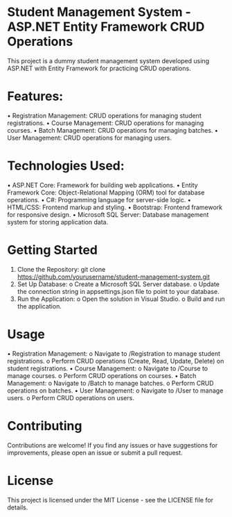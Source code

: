 # Student Management System - ASP.NET Entity Framework CRUD Operations
This project is a dummy student management system developed using ASP.NET with Entity Framework for practicing CRUD operations.

# Features:
•	Registration Management: CRUD operations for managing student registrations.
•	Course Management: CRUD operations for managing courses.
•	Batch Management: CRUD operations for managing batches.
•	User Management: CRUD operations for managing users.

# Technologies Used:
•	ASP.NET Core: Framework for building web applications.
•	Entity Framework Core: Object-Relational Mapping (ORM) tool for database operations.
•	C#: Programming language for server-side logic.
•	HTML/CSS: Frontend markup and styling.
•	Bootstrap: Frontend framework for responsive design.
•	Microsoft SQL Server: Database management system for storing application data.

# Getting Started
1.	Clone the Repository:
            git clone https://github.com/yourusername/student-management-system.git
2.	Set Up Database:
o	Create a Microsoft SQL Server database.
o	Update the connection string in appsettings.json file to point to your database.
3.	Run the Application:
o	Open the solution in Visual Studio.
o	Build and run the application.

# Usage
•	Registration Management:
o	Navigate to /Registration to manage student registrations.
o	Perform CRUD operations (Create, Read, Update, Delete) on student registrations.
•	Course Management:
o	Navigate to /Course to manage courses.
o	Perform CRUD operations on courses.
•	Batch Management:
o	Navigate to /Batch to manage batches.
o	Perform CRUD operations on batches.
•	User Management:
o	Navigate to /User to manage users.
o	Perform CRUD operations on users.

# Contributing
Contributions are welcome! If you find any issues or have suggestions for improvements, please open an issue or submit a pull request.


# License
This project is licensed under the MIT License - see the LICENSE file for details.

